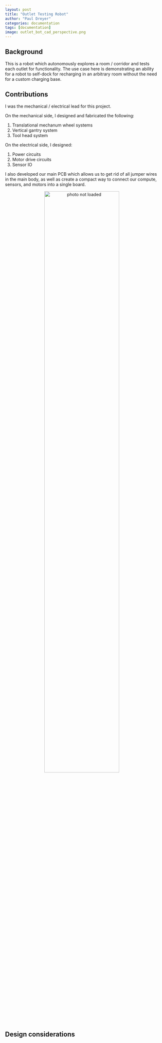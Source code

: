 ```yaml
---
layout: post
title: "Outlet Testing Robot"
author: "Paul Dreyer"
categories: documentation
tags: [documentation]
image: outlet_bot_cad_perspective.png
---
```


## Background

<!-- <div style="text-align: center;">
  <img src="{{ 'assets/img/outlet_bot_cad_perspective.png' | relative_url }}" 
       alt="photo not loaded"
       style="width: 70%; max-width: 600px; height: auto;">
</div> -->

This is a robot which autonomously explores a room / corridor and tests each outlet for functionality. The use case here is
demonstrating an ability for a robot to self-dock for recharging in an arbitrary room without the need for a custom charging base.

## Contributions

I was the mechanical / electrical lead for this project. 

On the mechanical side, I designed and fabricated the following:
1. Translational mechanum wheel systems
2. Vertical gantry system
3. Tool head system

On the electrical side, I designed:
1. Power circuits
2. Motor drive circuits
3. Sensor IO

I also developed our main PCB which allows us to get rid of all jumper wires in the main body, as well as create a compact way to connect
our compute, sensors, and motors into a single board.

<div style="text-align: center;">
  <img src="{{ 'assets/img/monks_odb.png' | relative_url }}" 
       alt="photo not loaded"
       style="width: 70%; max-width: 600px; height: auto;">
</div>


## Design considerations


